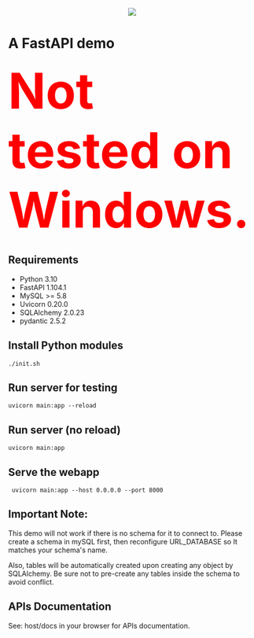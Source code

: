 <p align="center" width="100%">
    <img src="https://fastapi.tiangolo.com/img/logo-margin/logo-teal.png">
    <p style="text-align: center;">
</p>

# A FastAPI demo 

<span style="color:red;font-weight:700;font-size:100px">
    Not tested on Windows.
</span>

## Requirements
- Python 3.10
- FastAPI 1.104.1
- MySQL >= 5.8
- Uvicorn 0.20.0
- SQLAlchemy 2.0.23
- pydantic 2.5.2

## Install Python modules

```shell
./init.sh
```

## Run server for testing

```shell
uvicorn main:app --reload    
```

## Run server (no reload)

```shell
uvicorn main:app
```

## Serve the webapp

```shell
 uvicorn main:app --host 0.0.0.0 --port 8000
```

## Important Note:

This demo will not work if there is no schema for it to connect to. 
Please create a schema in mySQL first, then reconfigure URL_DATABASE so It matches your schema's name.

Also, tables will be automatically created upon creating any object by SQLAlchemy. Be sure not to pre-create any tables inside the schema to avoid conflict.
## APIs Documentation

See: host/docs in your browser for APIs documentation.